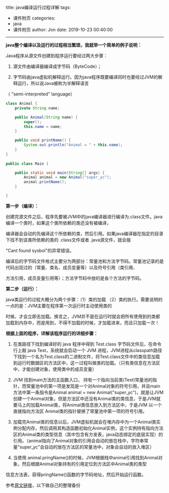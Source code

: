 title: java编译运行过程详解
tags:
  - 课件附页
categories:
  - java
  - 课件附页
author: Jon
date: 2019-10-23 00:40:00

---

**java整个编译以及运行的过程相当繁琐，我就举一个简单的例子说明：**

Java程序从源文件创建到程序运行要经过两大步骤：

1. 源文件由编译器编译成字节码（ByteCode）； 

2. 字节码由java虚拟机解释运行。因为java程序既要编译同时也要经过JVM的解释运行，所以说Java被称为半解释语言

（ "semi-interpreted" language）

```java
class Animal {
    private String name;

    public Animal(String name) {
        super();
        this.name = name;
    }

    public void printName() {
        System.out.println("Animal = " + this.name);
    }
}
 
public class Main {

    public static void main(String[] args) {
        Animal animal = new Animal("super_yc");
        animal.printName();
    }

}
```

**第一步（编译）：**

创建完源文件之后，程序先要被JVM中的java编译器进行编译为.class文件。java编译一个类时，如果这个类所依赖的类还没有被编译，

编译器会自动的先编译这个所依赖的类，然后引用。如果java编译器在指定的目录下找不到该类所依赖的类的 .class文件或者 .java源文件，就会报

"Cant found sysbol"的异常错误。

编译后的字节码文件格式主要分为两部分：常量池和方法字节码。常量池记录的是代码出现过的（常量、类名、成员变量等）以及符号引用（类引用、

方法引用，成员变量引用等）；方法字节码中放的是各个方法的字节码。



**第二步（运行）：**

java类运行的过程大概分为两个步骤：（1）类的加载 （2）类的执行。需要说明的一点的是：JVM主要在程序第一次运行时主动使用类的

时候，才会立即去加载。换言之，JVM并不是在运行时就会把所有使用到的类都加载到内存中，而是用到，不得不加载的时候，才加载进来，而且只加载一次！



**根据上面的程序，详解该程序运行的详细步骤：**

1. 在类路径下找到编译好的 java 程序中得到 Test.class 字节码文件后，在命令行上敲 java Test，系统就会启动一个 JVM 进程，JVM进程从classpath路径下找到一个名为Test.class的二进制文件，将Test.class文件中的类信息加载到运行时数据区的方法区中，这一过程叫做类的加载。（只有类信息在方法区中，才能创建对象，使用类中的成员变量）

   

2. JVM 找到main方法的主函数入口， 持有一个指向当前类(Test)常量池的指针，而常量池中的第一项是发现是一个对Animal对象的符号引用，并且main方法中第一条指令是Animal animal = new Animal("super_yc")，就是让JVM创建一个Animal对象，但是方法区中还没有Animal类的类信息，于是JVM就要马上的加载Animal类，将Animal类信息放入到方法区中，于是JVM 以一个直接指向方法区 Animal类的指针替换了常量池中第一项的符号引用。

   

3. 加载完Animal类的信息以后，JVM虚拟机就会在堆内存中为一个Animal类实例分配内存，然后调用其构造函数初始化Animal实例，这个实例持有指向方法区的Animal类的类型信息（其中包含有方发表，java动态绑定的底层实现）的引用。（animal指向了Animal对象的引用会自动的放在栈中，字符串常量"super_yc"会自动的放在方法区的常量池中，对象会自动的放入堆区）

   

4. 当使用 animal.pringName()的时候，JVM根据栈中animal引用找到Animal对象，然后根据Animal对象持有的引用定位到方法区中Animal类的类型

   

信息方法表，获得pringName()函数的字节码地址，然后开始运行函数。



参考[原文链接](https://blog.csdn.net/super_YC/article/details/71439786)，以下做自己的整理备份